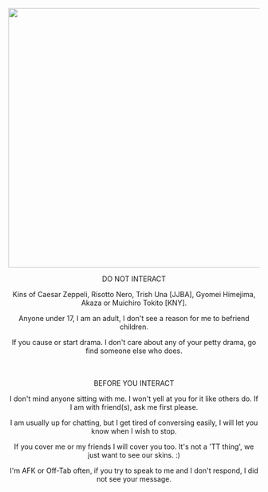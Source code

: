 <p align="center"> <img src="https://64.media.tumblr.com/0be538a0e04ac5a671219d512755e220/61700b35c96fef86-6c/s540x810/367324fef0dd58a1ebbf9fda1a57040c6491b0f8.gif" width="520" >


<p align="center"> DO NOT INTERACT
<p align="center"> Kins of Caesar Zeppeli, Risotto Nero, Trish Una [JJBA], Gyomei Himejima, Akaza or Muichiro Tokito [KNY]. 
<p align="center"> Anyone under 17, I am an adult, I don't see a reason for me to befriend children.
<p align="center"> If you cause or start drama. I don't care about any of your petty drama, go find someone else who does.

<p align="center"> ㅤㅤ

<p align="center"> BEFORE YOU INTERACT
<p align="center"> I don't mind anyone sitting with me. I won't yell at you for it like others do. If I am with friend(s), ask me first please.
<p align="center"> I am usually up for chatting, but I get tired of conversing easily, I will let you know when I wish to stop.
<p align="center"> If you cover me or my friends I will cover you too. It's not a 'TT thing', we just want to see our skins. :)
<p align="center"> I'm AFK or Off-Tab often, if you try to speak to me and I don't respond, I did not see your message.
